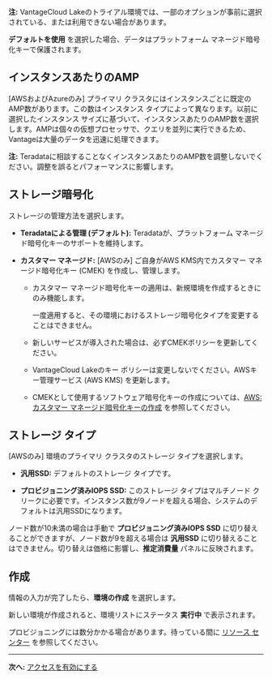 **注:** VantageCloud Lakeのトライアル環境では、一部のオプションが事前に選択されている、または利用できない場合があります。

**デフォルトを使用** を選択した場合、データはプラットフォーム マネージド暗号化キーで保護されます。

インスタンスあたりのAMP
-----------------------

\[AWSおよびAzureのみ\] プライマリ クラスタにはインスタンスごとに既定のAMP数があります。この数はインスタンス タイプによって異なります。以前に選択したインスタンス サイズに基づいて、インスタンスあたりのAMP数を選択します。AMPは個々の仮想プロセッサで、クエリを並列に実行できるため、Vantageは大量のデータを迅速に処理できます。

**注:** Teradataに相談することなくインスタンスあたりのAMP数を調整しないでください。調整を誤るとパフォーマンスに影響します。

ストレージ暗号化
----------------

ストレージの管理方法を選択します。

-   **Teradataによる管理 (デフォルト):** Teradataが、プラットフォーム マネージド暗号化キーのサポートを維持します。

-   **カスタマー マネージド:** \[AWSのみ\] ご自身がAWS KMS内でカスタマー マネージド暗号化キー (CMEK) を作成し、管理します。

    -   カスタマー マネージド暗号化キーの適用は、新規環境を作成するときにのみ機能します。

        一度適用すると、その環境におけるストレージ暗号化タイプを変更することはできません。

    -   新しいサービスが導入された場合は、必ずCMEKポリシーを更新してください。

    -   VantageCloud Lakeのキー ポリシーは変更しないでください。AWSキー管理サービス (AWS KMS) を更新します。

    -   CMEKとして使用するソフトウェア暗号化キーの作成については、[AWS:カスタマー マネージド暗号化キーの作成](https://docs.teradata.com/access/sources/dita/topic?dita:topicPath=qly1704828971494.dita) を参照してください。

ストレージ タイプ
-----------------

\[AWSのみ\] 環境のプライマリ クラスタのストレージ タイプを選択します。

-   **汎用SSD:** デフォルトのストレージ タイプです。

-   **プロビジョニング済みIOPS SSD:** このストレージ タイプはマルチノード クリークに必要です。インスタンス数が9ノードを超える場合、システムのデフォルトは汎用SSDになります。

ノード数が10未満の場合は手動で **プロビジョニング済みIOPS SSD** に切り替えることができますが、ノード数が9を超える場合は **汎用SSD** に切り替えることはできません。切り替えは価格に影響し、**推定消費量** パネルに反映されます。

作成
----

情報の入力が完了したら、**環境の作成** を選択します。

新しい環境が作成されると、環境リストにステータス **実行中** で表示されます。

プロビジョニングには数分かかる場合があります。待っている間に [リソース センター](gxj1707271369419.md) を参照してください。

------------------------------------------------------------------------

**次へ:** [アクセスを有効にする](cqk1721231159841.md)
